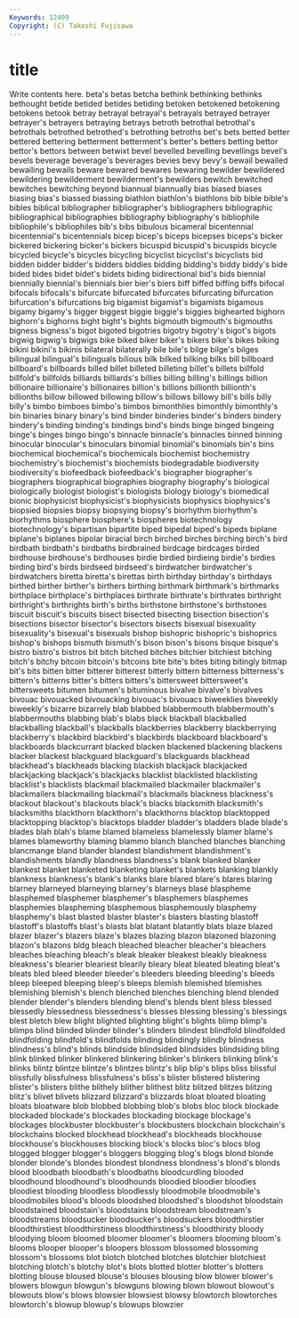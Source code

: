 ```yaml
---
Keywords: 12409 
Copyright: (C) Takeshi Fujisawa
---
```


# title

Write contents here.
beta's betas betcha bethink
bethinking bethinks bethought betide betided betides betiding betoken betokened betokening
betokens betook betray betrayal betrayal's betrayals betrayed betrayer betrayer's betrayers
betraying betrays betroth betrothal betrothal's betrothals betrothed betrothed's betrothing betroths
bet's bets betted better bettered bettering betterment betterment's better's betters
betting bettor bettor's bettors between betwixt bevel bevelled bevelling bevellings
bevel's bevels beverage beverage's beverages bevies bevy bevy's bewail bewailed
bewailing bewails beware bewared bewares bewaring bewilder bewildered bewildering bewilderment
bewilderment's bewilders bewitch bewitched bewitches bewitching beyond biannual biannually bias
biased biases biasing bias's biassed biassing biathlon biathlon's biathlons bib
bible bible's bibles biblical bibliographer bibliographer's bibliographers bibliographic bibliographical bibliographies
bibliography bibliography's bibliophile bibliophile's bibliophiles bib's bibs bibulous bicameral bicentennial
bicentennial's bicentennials bicep bicep's biceps bicepses biceps's bicker bickered bickering
bicker's bickers bicuspid bicuspid's bicuspids bicycle bicycled bicycle's bicycles bicycling
bicyclist bicyclist's bicyclists bid bidden bidder bidder's bidders biddies bidding
bidding's biddy biddy's bide bided bides bidet bidet's bidets biding
bidirectional bid's bids biennial biennially biennial's biennials bier bier's biers
biff biffed biffing biffs bifocal bifocals bifocals's bifurcate bifurcated bifurcates
bifurcating bifurcation bifurcation's bifurcations big bigamist bigamist's bigamists bigamous bigamy
bigamy's bigger biggest biggie biggie's biggies bighearted bighorn bighorn's bighorns
bight bight's bights bigmouth bigmouth's bigmouths bigness bigness's bigot bigoted
bigotries bigotry bigotry's bigot's bigots bigwig bigwig's bigwigs bike biked
biker biker's bikers bike's bikes biking bikini bikini's bikinis bilateral
bilaterally bile bile's bilge bilge's bilges bilingual bilingual's bilinguals bilious
bilk bilked bilking bilks bill billboard billboard's billboards billed billet
billeted billeting billet's billets billfold billfold's billfolds billiards billiards's billies
billing billing's billings billion billionaire billionaire's billionaires billion's billions billionth
billionth's billionths billow billowed billowing billow's billows billowy bill's bills
billy billy's bimbo bimboes bimbo's bimbos bimonthlies bimonthly bimonthly's bin
binaries binary binary's bind binder binderies binder's binders bindery bindery's
binding binding's bindings bind's binds binge binged bingeing binge's binges
bingo bingo's binnacle binnacle's binnacles binned binning binocular binocular's binoculars
binomial binomial's binomials bin's bins biochemical biochemical's biochemicals biochemist biochemistry
biochemistry's biochemist's biochemists biodegradable biodiversity biodiversity's biofeedback biofeedback's biographer biographer's
biographers biographical biographies biography biography's biological biologically biologist biologist's biologists
biology biology's biomedical bionic biophysicist biophysicist's biophysicists biophysics biophysics's biopsied
biopsies biopsy biopsying biopsy's biorhythm biorhythm's biorhythms biosphere biosphere's biospheres
biotechnology biotechnology's bipartisan bipartite biped bipedal biped's bipeds biplane biplane's
biplanes bipolar biracial birch birched birches birching birch's bird birdbath
birdbath's birdbaths birdbrained birdcage birdcages birded birdhouse birdhouse's birdhouses birdie
birdied birdieing birdie's birdies birding bird's birds birdseed birdseed's birdwatcher
birdwatcher's birdwatchers biretta biretta's birettas birth birthday birthday's birthdays birthed
birther birther's birthers birthing birthmark birthmark's birthmarks birthplace birthplace's birthplaces
birthrate birthrate's birthrates birthright birthright's birthrights birth's births birthstone birthstone's
birthstones biscuit biscuit's biscuits bisect bisected bisecting bisection bisection's bisections
bisector bisector's bisectors bisects bisexual bisexuality bisexuality's bisexual's bisexuals bishop
bishopric bishopric's bishoprics bishop's bishops bismuth bismuth's bison bison's bisons
bisque bisque's bistro bistro's bistros bit bitch bitched bitches bitchier
bitchiest bitching bitch's bitchy bitcoin bitcoin's bitcoins bite bite's bites
biting bitingly bitmap bit's bits bitten bitter bitterer bitterest bitterly
bittern bitterness bitterness's bittern's bitterns bitter's bitters bitters's bittersweet bittersweet's
bittersweets bitumen bitumen's bituminous bivalve bivalve's bivalves bivouac bivouacked bivouacking
bivouac's bivouacs biweeklies biweekly biweekly's bizarre bizarrely blab blabbed blabbermouth
blabbermouth's blabbermouths blabbing blab's blabs black blackball blackballed blackballing blackball's
blackballs blackberries blackberry blackberrying blackberry's blackbird blackbird's blackbirds blackboard blackboard's
blackboards blackcurrant blacked blacken blackened blackening blackens blacker blackest blackguard
blackguard's blackguards blackhead blackhead's blackheads blacking blackish blackjack blackjacked blackjacking
blackjack's blackjacks blacklist blacklisted blacklisting blacklist's blacklists blackmail blackmailed blackmailer
blackmailer's blackmailers blackmailing blackmail's blackmails blackness blackness's blackout blackout's blackouts
black's blacks blacksmith blacksmith's blacksmiths blackthorn blackthorn's blackthorns blacktop blacktopped
blacktopping blacktop's blacktops bladder bladder's bladders blade blade's blades blah
blah's blame blamed blameless blamelessly blamer blame's blames blameworthy blaming
blammo blanch blanched blanches blanching blancmange bland blander blandest blandishment
blandishment's blandishments blandly blandness blandness's blank blanked blanker blankest blanket
blanketed blanketing blanket's blankets blanking blankly blankness blankness's blank's blanks
blare blared blare's blares blaring blarney blarneyed blarneying blarney's blarneys
blasé blaspheme blasphemed blasphemer blasphemer's blasphemers blasphemes blasphemies blaspheming blasphemous
blasphemously blasphemy blasphemy's blast blasted blaster blaster's blasters blasting blastoff
blastoff's blastoffs blast's blasts blat blatant blatantly blats blaze blazed
blazer blazer's blazers blaze's blazes blazing blazon blazoned blazoning blazon's
blazons bldg bleach bleached bleacher bleacher's bleachers bleaches bleaching bleach's
bleak bleaker bleakest bleakly bleakness bleakness's blearier bleariest blearily bleary
bleat bleated bleating bleat's bleats bled bleed bleeder bleeder's bleeders
bleeding bleeding's bleeds bleep bleeped bleeping bleep's bleeps blemish blemished
blemishes blemishing blemish's blench blenched blenches blenching blend blended blender
blender's blenders blending blend's blends blent bless blessed blessedly blessedness
blessedness's blesses blessing blessing's blessings blest bletch blew blight blighted
blighting blight's blights blimp blimp's blimps blind blinded blinder blinder's
blinders blindest blindfold blindfolded blindfolding blindfold's blindfolds blinding blindingly blindly
blindness blindness's blind's blinds blindside blindsided blindsides blindsiding bling blink
blinked blinker blinkered blinkering blinker's blinkers blinking blink's blinks blintz
blintze blintze's blintzes blintz's blip blip's blips bliss blissful blissfully
blissfulness blissfulness's bliss's blister blistered blistering blister's blisters blithe blithely
blither blithest blitz blitzed blitzes blitzing blitz's blivet blivets blizzard
blizzard's blizzards bloat bloated bloating bloats bloatware blob blobbed blobbing
blob's blobs bloc block blockade blockaded blockade's blockades blockading blockage
blockage's blockages blockbuster blockbuster's blockbusters blockchain blockchain's blockchains blocked blockhead
blockhead's blockheads blockhouse blockhouse's blockhouses blocking block's blocks bloc's blocs
blog blogged blogger blogger's bloggers blogging blog's blogs blond blonde
blonder blonde's blondes blondest blondness blondness's blond's blonds blood bloodbath
bloodbath's bloodbaths bloodcurdling blooded bloodhound bloodhound's bloodhounds bloodied bloodier bloodies
bloodiest blooding bloodless bloodlessly bloodmobile bloodmobile's bloodmobiles blood's bloods bloodshed
bloodshed's bloodshot bloodstain bloodstained bloodstain's bloodstains bloodstream bloodstream's bloodstreams bloodsucker
bloodsucker's bloodsuckers bloodthirstier bloodthirstiest bloodthirstiness bloodthirstiness's bloodthirsty bloody bloodying bloom
bloomed bloomer bloomer's bloomers blooming bloom's blooms blooper blooper's bloopers
blossom blossomed blossoming blossom's blossoms blot blotch blotched blotches blotchier
blotchiest blotching blotch's blotchy blot's blots blotted blotter blotter's blotters
blotting blouse bloused blouse's blouses blousing blow blower blower's blowers
blowgun blowgun's blowguns blowing blown blowout blowout's blowouts blow's blows
blowsier blowsiest blowsy blowtorch blowtorches blowtorch's blowup blowup's blowups blowzier
